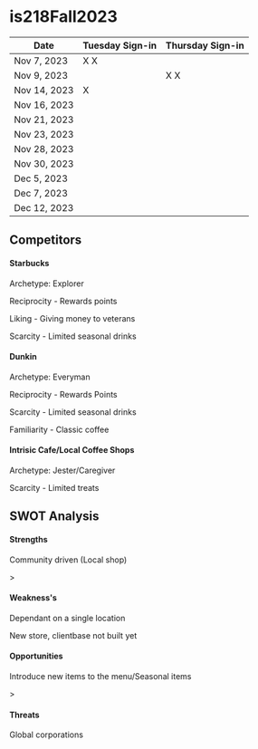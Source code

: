 # is218Fall2023
| Date       | Tuesday Sign-in | Thursday Sign-in |
|------------|-----------------|------------------|
| Nov 7, 2023|    X       X    |                 |
| Nov 9, 2023|                 |     X      X       |
| Nov 14, 2023|   X             |                  |
| Nov 16, 2023|                |                  |
| Nov 21, 2023|                |                  |
| Nov 23, 2023|                |                  |
| Nov 28, 2023|                |                  |
| Nov 30, 2023|                |                  |
| Dec 5, 2023 |                |                  |
| Dec 7, 2023 |                |                  |
| Dec 12, 2023|                |                  |


<h2>Competitors</h2>
<h4>Starbucks</h4>
<p>Archetype: Explorer</p>
<p>Reciprocity - Rewards points</p>
<p>Liking - Giving money to veterans</p>
<p>Scarcity - Limited seasonal drinks</p>

<h4>Dunkin</h4>
<p>Archetype: Everyman</p>
<p>Reciprocity - Rewards Points</p>
<p>Scarcity - Limited seasonal drinks</p>
<p>Familiarity - Classic coffee</p>

<h4>Intrisic Cafe/Local Coffee Shops</h4>
<p>Archetype: Jester/Caregiver</p>
<p>Scarcity - Limited treats</p>

<h2>SWOT Analysis</h2>
<h4>Strengths</h4>
<p>Community driven (Local shop)</p>>
<h4>Weakness's</h4>
<p>Dependant on a single location</p>
<p>New store, clientbase not built yet</p>
<h4>Opportunities</h4>
<p>Introduce new items to the menu/Seasonal items</p>>
<h4>Threats</h4>
<p>Global corporations</p>
